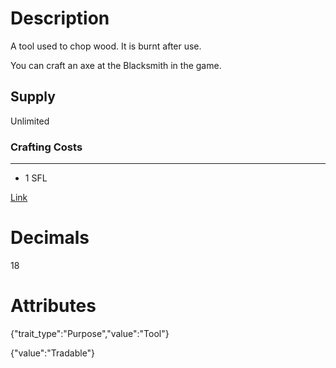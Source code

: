 # Description

A tool used to chop wood. It is burnt after use.

You can craft an axe at the Blacksmith in the game.

## Supply

Unlimited

### Crafting Costs

---

- 1 SFL

[Link](https://docs.sunflower-land.com/player-guides/resource-gathering#tools)

# Decimals

18

# Attributes

{"trait_type":"Purpose","value":"Tool"}

{"value":"Tradable"}
